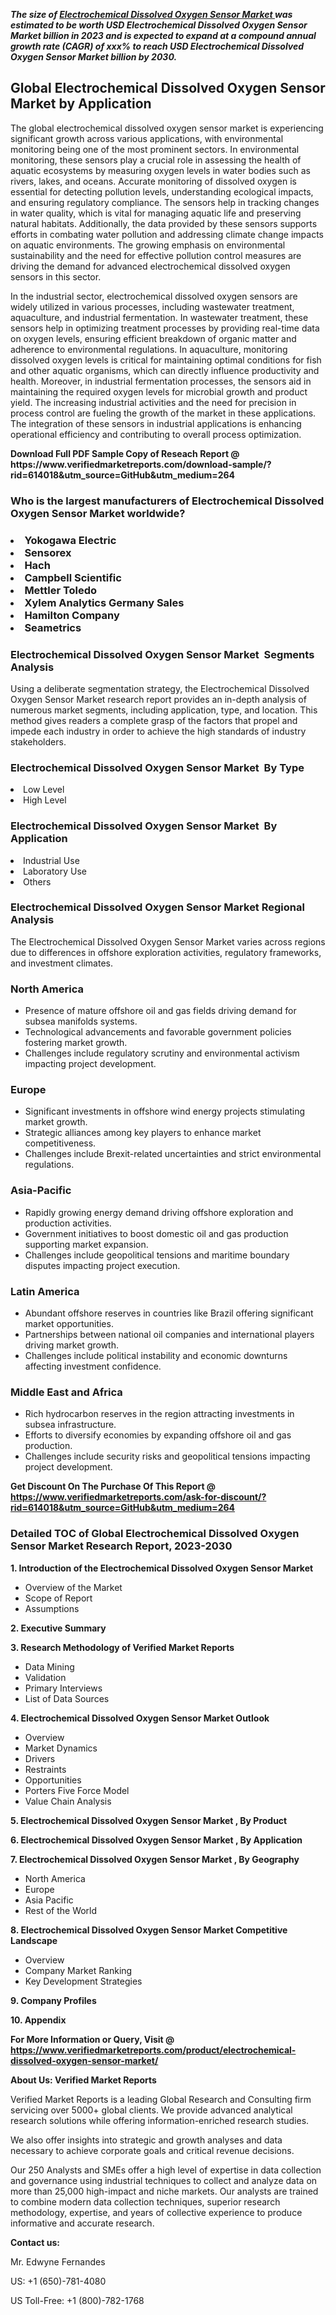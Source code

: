 <p><em><strong>The size of <a href="https://www.verifiedmarketreports.com/download-sample/?rid=614018&utm_source=GitHub&utm_medium=264" target="_blank">Electrochemical Dissolved Oxygen Sensor Market </a> was estimated to be worth USD Electrochemical Dissolved Oxygen Sensor Market billion in 2023 and is expected to expand at a compound annual growth rate (CAGR) of xxx% to reach USD Electrochemical Dissolved Oxygen Sensor Market billion by 2030.</strong></em><br /><h2>Global Electrochemical Dissolved Oxygen Sensor Market by Application</h2><p>The global electrochemical dissolved oxygen sensor market is experiencing significant growth across various applications, with environmental monitoring being one of the most prominent sectors. In environmental monitoring, these sensors play a crucial role in assessing the health of aquatic ecosystems by measuring oxygen levels in water bodies such as rivers, lakes, and oceans. Accurate monitoring of dissolved oxygen is essential for detecting pollution levels, understanding ecological impacts, and ensuring regulatory compliance. The sensors help in tracking changes in water quality, which is vital for managing aquatic life and preserving natural habitats. Additionally, the data provided by these sensors supports efforts in combating water pollution and addressing climate change impacts on aquatic environments. The growing emphasis on environmental sustainability and the need for effective pollution control measures are driving the demand for advanced electrochemical dissolved oxygen sensors in this sector.</p><p>In the industrial sector, electrochemical dissolved oxygen sensors are widely utilized in various processes, including wastewater treatment, aquaculture, and industrial fermentation. In wastewater treatment, these sensors help in optimizing treatment processes by providing real-time data on oxygen levels, ensuring efficient breakdown of organic matter and adherence to environmental regulations. In aquaculture, monitoring dissolved oxygen levels is critical for maintaining optimal conditions for fish and other aquatic organisms, which can directly influence productivity and health. Moreover, in industrial fermentation processes, the sensors aid in maintaining the required oxygen levels for microbial growth and product yield. The increasing industrial activities and the need for precision in process control are fueling the growth of the market in these applications. The integration of these sensors in industrial applications is enhancing operational efficiency and contributing to overall process optimization.</p></p><p id="" class=""><strong>Download Full PDF Sample Copy of Reseach Report @ <a target="">https://www.verifiedmarketreports.com/download-sample/?rid=614018&utm_source=GitHub&utm_medium=264</a></strong></p><h3 id="" class="">Who is the largest manufacturers of&nbsp;Electrochemical Dissolved Oxygen Sensor Market worldwide?</h3><h3 class=""></Li><Li>Yokogawa Electric</Li><Li> Sensorex</Li><Li> Hach</Li><Li> Campbell Scientific</Li><Li> Mettler Toledo</Li><Li> Xylem Analytics Germany Sales</Li><Li> Hamilton Company</Li><Li> Seametrics</h3><h3 id="" class="">Electrochemical Dissolved Oxygen Sensor Market &nbsp;Segments Analysis</h3><p id="" class="">Using a deliberate segmentation strategy, the Electrochemical Dissolved Oxygen Sensor Market research report provides an in-depth analysis of numerous market segments, including application, type, and location. This method gives readers a complete grasp of the factors that propel and impede each industry in order to achieve the high standards of industry stakeholders.</p><h3 id="" class="">Electrochemical Dissolved Oxygen Sensor Market &nbsp;By Type</h3><p></Li><Li>Low Level</Li><Li> High Level</p><h3 id="" class="">Electrochemical Dissolved Oxygen Sensor Market &nbsp;By Application</h3><p class=""></Li><Li>Industrial Use</Li><Li> Laboratory Use</Li><Li> Others</p><h3 id="" class="">Electrochemical Dissolved Oxygen Sensor Market Regional Analysis</h3><p id="" class="">The Electrochemical Dissolved Oxygen Sensor Market varies across regions due to differences in offshore exploration activities, regulatory frameworks, and investment climates.</p><h3 id="" class="">North America</h3><ul><li>Presence of mature offshore oil and gas fields driving demand for subsea manifolds systems.</li><li>Technological advancements and favorable government policies fostering market growth.</li><li>Challenges include regulatory scrutiny and environmental activism impacting project development.</li></ul><h3 id="" class="">Europe</h3><ul><li>Significant investments in offshore wind energy projects stimulating market growth.</li><li>Strategic alliances among key players to enhance market competitiveness.</li><li>Challenges include Brexit-related uncertainties and strict environmental regulations.</li></ul><h3 id="" class="">Asia-Pacific</h3><ul><li>Rapidly growing energy demand driving offshore exploration and production activities.</li><li>Government initiatives to boost domestic oil and gas production supporting market expansion.</li><li>Challenges include geopolitical tensions and maritime boundary disputes impacting project execution.</li></ul><h3 id="" class="">Latin America</h3><ul><li>Abundant offshore reserves in countries like Brazil offering significant market opportunities.</li><li>Partnerships between national oil companies and international players driving market growth.</li><li>Challenges include political instability and economic downturns affecting investment confidence.</li></ul><h3 id="" class="">Middle East and Africa</h3><ul><li>Rich hydrocarbon reserves in the region attracting investments in subsea infrastructure.</li><li>Efforts to diversify economies by expanding offshore oil and gas production.</li><li>Challenges include security risks and geopolitical tensions impacting project development.</li></ul><p id="" class=""><strong>Get Discount On The Purchase Of This Report @ <a href="https://www.verifiedmarketreports.com/ask-for-discount/?rid=614018&utm_source=GitHub&utm_medium=264" target="_blank">https://www.verifiedmarketreports.com/ask-for-discount/?rid=614018&utm_source=GitHub&utm_medium=264</a></strong></p><h3 id="" class="">Detailed TOC of Global Electrochemical Dissolved Oxygen Sensor Market Research Report, 2023-2030</h3><p id="" class=""><strong>1. Introduction of the Electrochemical Dissolved Oxygen Sensor Market </strong></p><ul><li>Overview of the Market</li><li>Scope of Report</li><li>Assumptions</li></ul><p id="" class=""><strong>2. Executive Summary</strong></p><p id="" class=""><strong>3. Research Methodology of Verified Market Reports</strong></p><ul><li>Data Mining</li><li>Validation</li><li>Primary Interviews</li><li>List of Data Sources</li></ul><p id="" class=""><strong>4. Electrochemical Dissolved Oxygen Sensor Market Outlook</strong></p><ul><li>Overview</li><li>Market Dynamics</li><li>Drivers</li><li>Restraints</li><li>Opportunities</li><li>Porters Five Force Model</li><li>Value Chain Analysis</li></ul><p id="" class=""><strong>5. Electrochemical Dissolved Oxygen Sensor Market , By Product</strong></p><p id="" class=""><strong>6. Electrochemical Dissolved Oxygen Sensor Market , By Application</strong></p><p id="" class=""><strong>7. Electrochemical Dissolved Oxygen Sensor Market , By Geography</strong></p><ul><li>North America</li><li>Europe</li><li>Asia Pacific</li><li>Rest of the World</li></ul><p id="" class=""><strong>8. Electrochemical Dissolved Oxygen Sensor Market Competitive Landscape</strong></p><ul><li>Overview</li><li>Company Market Ranking</li><li>Key Development Strategies</li></ul><p id="" class=""><strong>9. Company Profiles</strong></p><p id="" class=""><strong>10. Appendix</strong></p><p id="" class=""><strong>For More Information or Query, Visit @ <a href="https://www.verifiedmarketreports.com/product/electrochemical-dissolved-oxygen-sensor-market/" target="_blank">https://www.verifiedmarketreports.com/product/electrochemical-dissolved-oxygen-sensor-market/</a></strong></p><p id="" class=""><strong>About Us: Verified Market Reports</strong></p><p id="" class="">Verified Market Reports is a leading Global Research and Consulting firm servicing over 5000+ global clients. We provide advanced analytical research solutions while offering information-enriched research studies.</p><p id="" class="">We also offer insights into strategic and growth analyses and data necessary to achieve corporate goals and critical revenue decisions.</p><p id="" class="">Our 250 Analysts and SMEs offer a high level of expertise in data collection and governance using industrial techniques to collect and analyze data on more than 25,000 high-impact and niche markets. Our analysts are trained to combine modern data collection techniques, superior research methodology, expertise, and years of collective experience to produce informative and accurate research.</p><p id="" class=""><strong>Contact us:</strong></p><p id="" class="">Mr. Edwyne Fernandes</p><p id="" class="">US: +1 (650)-781-4080</p><p id="" class="">US Toll-Free: +1 (800)-782-1768</p>
